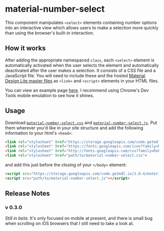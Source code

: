 # material-number-select

This component manipulates `<select>` elements containing number options into an interactive view which allows users to make a selection more quickly than using the browser's built-in interaction.

## How it works

After adding the appropriate namespaced `class`, each `<select>` element is automatically activated when the user selects the element and automatically deactivated after the user makes a selection. It consists of a CSS file and a JavaScript file. You will need to include these and the hosted [Material Design Lite master files](http://www.getmdl.io/started/index.html#download) as `<link>` and `<script>` elements in your HTML files.

You can view an example page [here](http://jsejcksn.github.io/material-number-select/). I recommend using Chrome's Dev Tools mobile emulation to see how it shines.

## Usage

Download [`material-number-select.css`](material-number-select.css) and [`material-number-select.js`](material-number-select.js). Put them wherever you'd like in your site structure and add the following information to your html's `<head>`:

```` html
<link rel="stylesheet" href="https://storage.googleapis.com/code.getmdl.io/1.0.4/material.min.css">
<link rel="stylesheet" href="https://fonts.googleapis.com/icon?family=Material+Icons">
<link rel="stylesheet" href="http://fonts.googleapis.com/css?family=Roboto:300,400,500,700" type="text/css"> <!--Optional-->
<link rel="stylesheet" href="path/to/material-number-select.css">
````

and add this just before the closing of your `</body>` element:

```` html
<script src="https://storage.googleapis.com/code.getmdl.io/1.0.4/material.min.js"></script>
<script src="path/to/material-number-select.js"></script>
````

## Release Notes

### v 0.3.0
*Still in beta.* It's only focused on mobile at present, and there is small bug when scrolling on iOS browsers that I still need to take a look at.
